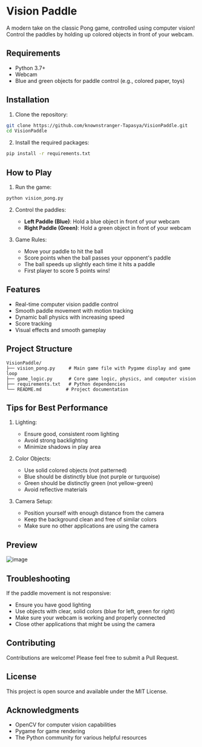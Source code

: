# Vision Paddle

A modern take on the classic Pong game, controlled using computer vision! Control the paddles by holding up colored objects in front of your webcam.

## Requirements

- Python 3.7+
- Webcam
- Blue and green objects for paddle control (e.g., colored paper, toys)

## Installation

1. Clone the repository:
```bash
git clone https://github.com/knownstranger-Tapasya/VisionPaddle.git
cd VisionPaddle
```

2. Install the required packages:
```bash
pip install -r requirements.txt
```

## How to Play

1. Run the game:
```bash
python vision_pong.py
```

2. Control the paddles:
   - **Left Paddle (Blue)**: Hold a blue object in front of your webcam
   - **Right Paddle (Green)**: Hold a green object in front of your webcam

3. Game Rules:
   - Move your paddle to hit the ball
   - Score points when the ball passes your opponent's paddle
   - The ball speeds up slightly each time it hits a paddle
   - First player to score 5 points wins!

## Features

- Real-time computer vision paddle control
- Smooth paddle movement with motion tracking
- Dynamic ball physics with increasing speed
- Score tracking
- Visual effects and smooth gameplay

## Project Structure

```
VisionPaddle/
├── vision_pong.py     # Main game file with Pygame display and game loop
├── game_logic.py      # Core game logic, physics, and computer vision
├── requirements.txt   # Python dependencies
└── README.md         # Project documentation
```

## Tips for Best Performance

1. Lighting:
   - Ensure good, consistent room lighting
   - Avoid strong backlighting
   - Minimize shadows in play area

2. Color Objects:
   - Use solid colored objects (not patterned)
   - Blue should be distinctly blue (not purple or turquoise)
   - Green should be distinctly green (not yellow-green)
   - Avoid reflective materials

3. Camera Setup:
   - Position yourself with enough distance from the camera
   - Keep the background clean and free of similar colors
   - Make sure no other applications are using the camera

## Preview

![image](https://github.com/user-attachments/assets/a0d706f1-d0f9-4d68-8904-660eb5cabbaa)


## Troubleshooting

If the paddle movement is not responsive:
- Ensure you have good lighting
- Use objects with clear, solid colors (blue for left, green for right)
- Make sure your webcam is working and properly connected
- Close other applications that might be using the camera

## Contributing

Contributions are welcome! Please feel free to submit a Pull Request.

## License

This project is open source and available under the MIT License.

## Acknowledgments

- OpenCV for computer vision capabilities
- Pygame for game rendering
- The Python community for various helpful resources

